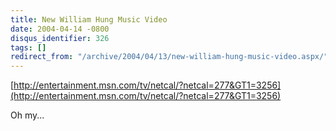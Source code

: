 ```yaml
---
title: New William Hung Music Video
date: 2004-04-14 -0800
disqus_identifier: 326
tags: []
redirect_from: "/archive/2004/04/13/new-william-hung-music-video.aspx/"
---
```


[http://entertainment.msn.com/tv/netcal/?netcal=277&GT1=3256](http://entertainment.msn.com/tv/netcal/?netcal=277&GT1=3256)

Oh my...

